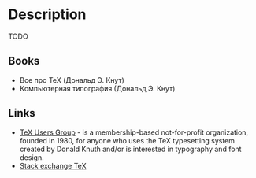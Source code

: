 # Description

TODO


## Books

- Все про TeX (Дональд Э. Кнут)
- Компьютерная типография (Дональд Э. Кнут)


## Links

- [TeX Users Group](https://tug.org/) - is a membership-based not-for-profit organization, founded in 1980, for anyone who uses the TeX typesetting system created by Donald Knuth and/or is interested in typography and font design.
- [Stack exchange TeX](https://tex.stackexchange.com/)
